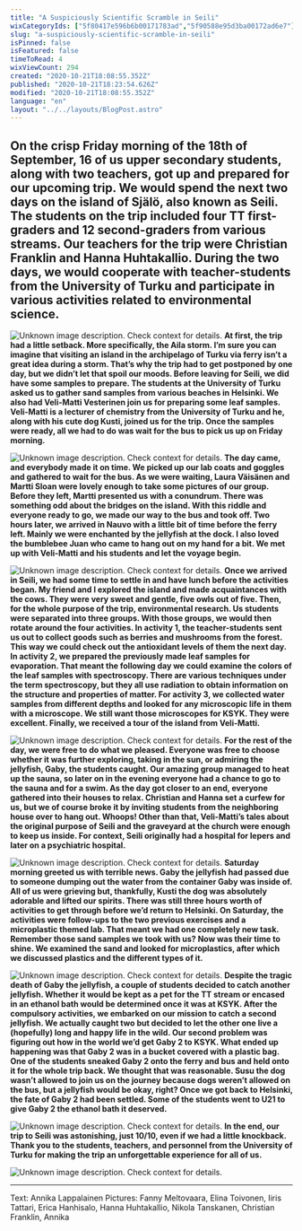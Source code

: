 ```yaml
---
title: "A Suspiciously Scientific Scramble in Seili"
wixCategoryIds: ["5f80417e596b6b00171783ad","5f90588e95d3ba00172ad6e7"]
slug: "a-suspiciously-scientific-scramble-in-seili"
isPinned: false
isFeatured: false
timeToRead: 4
wixViewCount: 294
created: "2020-10-21T18:08:55.352Z"
published: "2020-10-21T18:23:54.626Z"
modified: "2020-10-21T18:08:55.352Z"
language: "en"
layout: "../../layouts/BlogPost.astro"
---
```

## **On the crisp Friday morning of the 18th of September, 16 of us upper secondary students, along with two teachers, got up and prepared for our upcoming trip. We would spend the next two days on the island of Själö, also known as Seili. The students on the trip included four TT first-graders and 12 second-graders from various streams. Our teachers for the trip were Christian Franklin and Hanna Huhtakallio. During the two days, we would cooperate with teacher-students from the University of Turku and participate in various activities related to environmental science.**


![Unknown image description. Check context for details.](https://static.wixstatic.com/media/2da4fc_8ffea501580d43ef88fb235aba0ed40a~mv2.jpeg)
**At first, the trip had a little setback. More specifically, the Aila storm. I’m sure you can imagine that visiting an island in the archipelago of Turku via ferry isn’t a great idea during a storm. That’s why the trip had to get postponed by one day, but we didn’t let that spoil our moods. Before leaving for Seili, we did have some samples to prepare. The students at the University of Turku asked us to gather sand samples from various beaches in Helsinki. We also had Veli-Matti Vesterinen join us for preparing some leaf samples. Veli-Matti is a lecturer of chemistry from the University of Turku and he, along with his cute dog Kusti, joined us for the trip. Once the samples were ready, all we had to do was wait for the bus to pick us up on Friday morning.**


![Unknown image description. Check context for details.](https://static.wixstatic.com/media/2da4fc_7f5d0fc1997f4aa38f8b2e86e9be8062~mv2.jpeg)
**The day came, and everybody made it on time. We picked up our lab coats and goggles and gathered to wait for the bus. As we were waiting, Laura Väisänen and Martti Sloan were lovely enough to take some pictures of our group. Before they left, Martti presented us with a conundrum. There was something odd about the bridges on the island. With this riddle and everyone ready to go, we made our way to the bus and took off. Two hours later, we arrived in Nauvo with a little bit of time before the ferry left. Mainly we were enchanted by the jellyfish at the dock. I also loved the bumblebee Juan who came to hang out on my hand for a bit. We met up with Veli-Matti and his students and let the voyage begin.**

![Unknown image description. Check context for details.](https://static.wixstatic.com/media/2da4fc_b8482884b202432c84efaaa4b6b3e1e6~mv2.jpeg)
**Once we arrived in Seili, we had some time to settle in and have lunch before the activities began. My friend and I explored the island and made acquaintances with the cows. They were very sweet and gentle, five owls out of five. Then, for the whole purpose of the trip, environmental research. Us students were separated into three groups. With those groups, we would then rotate around the four activities. In activity 1, the teacher-students sent us out to collect goods such as berries and mushrooms from the forest. This way we could check out the antioxidant levels of them the next day. In activity 2, we prepared the previously made leaf samples for evaporation. That meant the following day we could examine the colors of the leaf samples with spectroscopy. There are various techniques under the term spectroscopy, but they all use radiation to obtain information on the structure and properties of matter. For activity 3, we collected water samples from different depths and looked for any microscopic life in them with a microscope. We still want those microscopes for KSYK. They were excellent. Finally, we received a tour of the island from Veli-Matti.**


![Unknown image description. Check context for details.](https://static.wixstatic.com/media/2da4fc_96b241546dde4dc1ba01a465a6ab8304~mv2.jpeg)
**For the rest of the day, we were free to do what we pleased. Everyone was free to choose whether it was further exploring, taking in the sun, or admiring the jellyfish, Gaby, the students caught. Our amazing group managed to heat up the sauna, so later on in the evening everyone had a chance to go to the sauna and for a swim. As the day got closer to an end, everyone gathered into their houses to relax. Christian and Hanna set a curfew for us, but we of course broke it by inviting students from the neighboring house over to hang out. Whoops! Other than that, Veli-Matti’s tales about the original purpose of Seili and the graveyard at the church were enough to keep us inside. For context, Seili originally had a hospital for lepers and later on a psychiatric hospital.**


![Unknown image description. Check context for details.](https://static.wixstatic.com/media/2da4fc_7458bd7f2fb5442bbac76b05e8422070~mv2.jpeg)
**Saturday morning greeted us with terrible news. Gaby the jellyfish had passed due to someone dumping out the water from the container Gaby was inside of. All of us were grieving but, thankfully, Kusti the dog was absolutely adorable and lifted our spirits. There was still three hours worth of activities to get through before we’d return to Helsinki. On Saturday, the activities were follow-ups to the two previous exercises and a microplastic themed lab. That meant we had one completely new task. Remember those sand samples we took with us? Now was their time to shine. We examined the sand and looked for microplastics, after which we discussed plastics and the different types of it.**

![Unknown image description. Check context for details.](https://static.wixstatic.com/media/2da4fc_187b26ae2f3943c0bd8dd8bea9b12e5d~mv2.jpeg)
**Despite the tragic death of Gaby the jellyfish, a couple of students decided to catch another jellyfish. Whether it would be kept as a pet for the TT stream or encased in an ethanol bath would be determined once it was at KSYK. After the compulsory activities, we embarked on our mission to catch a second jellyfish. We actually caught two but decided to let the other one live a (hopefully) long and happy life in the wild. Our second problem was figuring out how in the world we’d get Gaby 2 to KSYK. What ended up happening was that Gaby 2 was in a bucket covered with a plastic bag. One of the students sneaked Gaby 2 onto the ferry and bus and held onto it for the whole trip back. We thought that was reasonable. Susu the dog wasn’t allowed to join us on the journey because dogs weren’t allowed on the bus, but a jellyfish would be okay, right? Once we got back to Helsinki, the fate of Gaby 2 had been settled. Some of the students went to U21 to give Gaby 2 the ethanol bath it deserved.**

![Unknown image description. Check context for details.](https://static.wixstatic.com/media/2da4fc_6c01aa799d74473bbb4b71fad06fd122~mv2.jpeg)
**In the end, our trip to Seili was astonishing, just 10/10, even if we had a little knockback. Thank you to the students, teachers, and personnel from the University of Turku for making the trip an unforgettable experience for all of us.**


![Unknown image description. Check context for details.](https://static.wixstatic.com/media/2da4fc_782bd7ee41a64e518c6d64143d6a7ec7~mv2.jpeg)

---

Text: Annika Lappalainen
Pictures: Fanny Meltovaara, Elina Toivonen, Iiris Tattari, Erica Hanhisalo, Hanna Huhtakallio, Nikola Tanskanen, Christian Franklin, Annika

